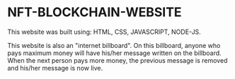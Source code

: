 # NFT-BLOCKCHAIN-WEBSITE

This website was built  using: HTML, CSS, JAVASCRIPT, NODE-JS.

This website is also an "internet billboard". On this billboard, anyone who pays maximum money will have his/her message written on the billboard. When the next person pays more money, the previous message is removed and his/her message is now live.